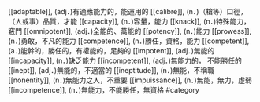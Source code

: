 [[adaptable]], (adj．)有適應能力的，能運用的 
[[calibre]], (n．)（槍等）口徑，（人或事）品質，才能 
[[capacity]], (n．)容量，能力 
[[knack]], (n．)特殊能力，竅門 
[[omnipotent]], (adj．)全能的、萬能的 
[[potency]], (n．)能力 
[[prowess]], (n．)勇敢，不凡的能力 
[[competence]], (n．)勝任，資格，能力 
[[competent]], (a．)能幹的，勝任的，有權能的，足夠的 
[[impotent]], (adj．)無能的 
[[incapacity]], (n．)缺乏能力 
[[incompetent]], (adj．)無能力的， 不能勝任的 
[[inept]], (adj．)無能的，不適當的 
[[ineptitude]], (n．)無能，不稱職 
[[nonentity]], (n．)無能力之人，不重要 
[[impuissance]], (n．)無能，無力，虛弱 
[[incompetence]], (n．)無能力，不能勝任，無資格 
#category
